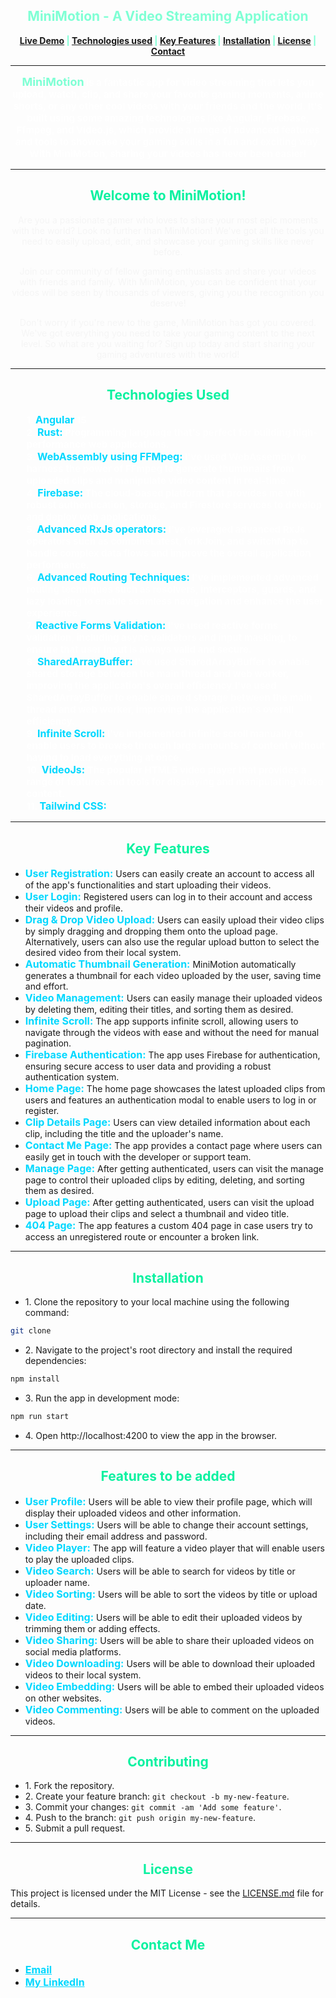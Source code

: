<div  
align="center"
style="font-size: 1em; font-weight: bold; color: aquamarine;">

MiniMotion - A Video Streaming Application
------------------------------------------


[Live Demo](https://www.moezaky.me/) | [Technologies used](#technologies-used) | [Key Features](#key-features) | [Installation](#installation) | [License](#license) | [Contact](#contact)


</div>


<hr>

<p align="center"
style="font-size: 15PX; font-weight: bold; color: rgba(255,255,255,0.82);">
<span 
style="font-size: 1.2em; font-weight: bold; color: aquamarine;">MiniMotion</span> is a fantastic app for video streaming that lets you upload, watch, clip, and share your favorite gaming moments, anime shorts, or any other cool videos with your friends and the world. It's built using some amazing technologies like Angular, Firebase, Ffmpeg, and Video.js, which provide a range of advanced features and tools to showcase your gaming skills in a fun and exciting way. With MiniMotion, sharing your videos has never been easier!
</p>


<hr>


<div style="text-align: center;">

<div align="center"
style="font-size: 1em; font-weight: bold; color: #0af1a0;">

Welcome to MiniMotion!
-----------------
</div>

<p style="color: whitesmoke;">Are you a passionate gamer who loves to share your most epic moments with the world? Look no further than MiniMotion! We've got all the tools you need to easily upload, edit, and showcase your gaming skills like never before.</p>
<p style="color: whitesmoke;">Join our community of fellow gaming enthusiasts and share your videos with friends and family. With MiniMotion, you can be confident that your videos will be seen by thousands of viewers, giving you the recognition you deserve!</p>
<p style="color: whitesmoke;">Don't worry if you're new to the game, MiniMotion has got you covered. We've got everything you need to take your gaming content to the next level. So what are you waiting for? Sign up today and start sharing your gaming adventures with the world!</p>
</div>

<hr>

<div align="center" #technologies-used
style="font-size: 1em; font-weight: bold; color: #0af1a0;" >


Technologies Used
-----------------

</div>


<ul style="
     list-style-type: none;
      flex-wrap: wrap;
      justify-content: center;
      gap: 1em;
      font-size: 15px;
      font-weight: bold;
      color: rgba(255,255,255,0.78);" >

<li>1. <span 
style="font-size: 16px; font-weight: bold; color: #00d8ff;">Angular</span>  15 </li>
<li>2. <span 
style="font-size: 16px; font-weight: bold; color: #00d8ff;">Rust:</span>  Programming language that's perfect for building high-performance web applications.
<li>3. <span 
style="font-size: 16px; font-weight: bold; color: #00d8ff;">WebAssembly using FFMpeg:</span>  I've used WebAssembly to harness the power of FFmpeg to generate thumbnails from uploaded clips and manipulate video content in real-time.
<li>4. <span 
style="font-size: 16px; font-weight: bold; color: #00d8ff;">Firebase:</span> The cloud-based platform that provides me with robust authentication, storage, and Firestore services to develop and deploy web applications.
<li>5. <span 
style="font-size: 16px; font-weight: bold; color: #00d8ff;">Advanced RxJs operators:</span>  I've leveraged advanced RxJs operators such as combineLatest, forkJoin, and switchMap to handle complex data flows and improve the overall application performance.
<li>6. <span 
style="font-size: 16px; font-weight: bold; color: #00d8ff;">Advanced Routing Techniques:</span>  I've implemented advanced routing techniques such as resolvers, interceptors, guards, and lazy loading to enable seamless navigation and enhance the user experience.
<li>7. <span 
style="font-size: 16px; font-weight: bold; color: #00d8ff;">Reactive Forms Validation:</span>  I've used reactive forms validation, including async validators and input masking, to ensure that user input is always valid and secure.
<li>8. <span 
style="font-size: 16px; font-weight: bold; color: #00d8ff;">SharedArrayBuffer:</span> I've used SharedArrayBuffer to enable shared storage between the main thread and web worker, improving the application's overall efficiency.I've used SharedArrayBuffer to enable shared storage between the main thread and web worker, improving the application's overall efficiency.
<li>9. <span 
style="font-size: 16px; font-weight: bold; color: #00d8ff;">Infinite Scroll:</span> I've implemented infinite scroll manually to enable users to browse through large amounts of content without having to load everything at once.
<li>10. <span 
style="font-size: 16px; font-weight: bold; color: #00d8ff;">VideoJs:</span> The popular HTML5 video player that provides a range of features and tools for displaying and manipulating video content.
<li>11. <span 
style="font-size: 16px; font-weight: bold; color: #00d8ff;">Tailwind CSS:</span>
</ul>

<hr>


<div align="center" #key-features
style="font-size: 1em; font-weight: bold; color: #0af1a0;">

Key Features
-----------------
</div>

<ul>
  <li><span style="font-size: 16px; font-weight: bold; color: #00d8ff;">User Registration:</span> Users can easily create an account to access all of the app's functionalities and start uploading their videos.</li>
  <li><span style="font-size: 16px; font-weight: bold; color: #00d8ff;">User Login:</span> Registered users can log in to their account and access their videos and profile.</li>
  <li><span style="font-size: 16px; font-weight: bold; color: #00d8ff;">Drag & Drop Video Upload:</span> Users can easily upload their video clips by simply dragging and dropping them onto the upload page. Alternatively, users can also use the regular upload button to select the desired video from their local system.</li>
  <li><span style="font-size: 16px; font-weight: bold; color: #00d8ff;">Automatic Thumbnail Generation:</span> MiniMotion automatically generates a thumbnail for each video uploaded by the user, saving time and effort.</li>
  <li><span style="font-size: 16px; font-weight: bold; color: #00d8ff;">Video Management:</span> Users can easily manage their uploaded videos by deleting them, editing their titles, and sorting them as desired.</li>
  <li><span style="font-size: 16px; font-weight: bold; color: #00d8ff;">Infinite Scroll:</span> The app supports infinite scroll, allowing users to navigate through the videos with ease and without the need for manual pagination.</li>
  <li><span style="font-size: 16px; font-weight: bold; color: #00d8ff;">Firebase Authentication:</span> The app uses Firebase for authentication, ensuring secure access to user data and providing a robust authentication system.</li>
  <li><span style="font-size: 16px; font-weight: bold; color: #00d8ff;">Home Page:</span> The home page showcases the latest uploaded clips from users and features an authentication modal to enable users to log in or register.</li>
  <li><span style="font-size: 16px; font-weight: bold; color: #00d8ff;">Clip Details Page:</span> Users can view detailed information about each clip, including the title and the uploader's name.</li>
  <li><span style="font-size: 16px; font-weight: bold; color: #00d8ff;">Contact Me Page:</span> The app provides a contact page where users can easily get in touch with the developer or support team.</li>
  <li><span style="font-size: 16px; font-weight: bold; color: #00d8ff;">Manage Page:</span> After getting authenticated, users can visit the manage page to control their uploaded clips by editing, deleting, and sorting them as desired.</li>
  <li><span style="font-size: 16px; font-weight: bold; color: #00d8ff;">Upload Page:</span> After getting authenticated, users can visit the upload page to upload their clips and select a thumbnail and video title.</li>
  <li><span style="font-size: 16px; font-weight: bold; color: #00d8ff;">404 Page:</span> The app features a custom 404 page in case users try to access an unregistered route or encounter a broken link.</li>
</ul>

<hr>


<div align="center" #installation
style="font-size: 1em; font-weight: bold; color: #0af1a0;" >

Installation
-----------------
</div>

<ul>
  <li>1. Clone the repository to your local machine using the following command:</li>
</ul>

  ```bash
  git clone
  ```

<ul>
  <li>2. Navigate to the project's root directory and install the required dependencies:</li>
</ul>

  ```bash
  npm install
  ```

<ul>
  <li>3. Run the app in development mode:</li>
</ul>

  ```bash
  npm run start
  ```

<ul>
  <li>4. Open http://localhost:4200 to view the app in the browser.</li>
</ul>

<hr>

<div align="center" #features-to-be-added
style="font-size: 1em; font-weight: bold; color: #0af1a0;" >

Features to be added
-----------------
</div>


<ul>
  <li><span style="font-size: 16px; font-weight: bold; color: #00d8ff;">User Profile:</span> Users will be able to view their profile page, which will display their uploaded videos and other information.</li>
  <li><span style="font-size: 16px; font-weight: bold; color: #00d8ff;">User Settings:</span> Users will be able to change their account settings, including their email address and password.</li>
  <li><span style="font-size: 16px; font-weight: bold; color: #00d8ff;">Video Player:</span> The app will feature a video player that will enable users to play the uploaded clips.</li>
  <li><span style="font-size: 16px; font-weight: bold; color: #00d8ff;">Video Search:</span> Users will be able to search for videos by title or uploader name.</li>
  <li><span style="font-size: 16px; font-weight: bold; color: #00d8ff;">Video Sorting:</span> Users will be able to sort the videos by title or upload date.</li>
  <li><span style="font-size: 16px; font-weight: bold; color: #00d8ff;">Video Editing:</span> Users will be able to edit their uploaded videos by trimming them or adding effects.</li>
  <li><span style="font-size: 16px; font-weight: bold; color: #00d8ff;">Video Sharing:</span> Users will be able to share their uploaded videos on social media platforms.</li>
  <li><span style="font-size: 16px; font-weight: bold; color: #00d8ff;">Video Downloading:</span> Users will be able to download their uploaded videos to their local system.</li>
  <li><span style="font-size: 16px; font-weight: bold; color: #00d8ff;">Video Embedding:</span> Users will be able to embed their uploaded videos on other websites.</li>
  <li><span style="font-size: 16px; font-weight: bold; color: #00d8ff;">Video Commenting:</span> Users will be able to comment on the uploaded videos.</li>

</ul>

<hr>


<div align="center" #contributing
style="font-size: 1em; font-weight: bold; color: #0af1a0;">

Contributing
-----------------

</div>

<ul>
  <li>1. Fork the repository.</li>
  <li>2. Create your feature branch: <code>git checkout -b my-new-feature</code>.</li>
  <li>3. Commit your changes: <code>git commit -am 'Add some feature'</code>.</li>
  <li>4. Push to the branch: <code>git push origin my-new-feature</code>.</li>
  <li>5. Submit a pull request.</li>

</ul>

<hr>


<div align="center" #license
style="font-size: 1em; font-weight: bold; color: #0af1a0;">

License
-----------------
</div>

This project is licensed under the MIT License - see the [LICENSE.md](LICENSE.md) file for details.

<hr>


<div align="center" #contact
style="font-size: 1em; font-weight: bold; color: #0af1a0;">

Contact Me
-----------------

</div>

<ul>
  <li><a style="font-size: 16px; font-weight: bold; color: #00d8ff;"  href="mailto:devmuzaky@gmail.com">Email</a></li>
  <li><a style="font-size: 16px; font-weight: bold; color: #00d8ff;" href="https://www.linkedin.com/in/devmuzaky/">My LinkedIn</a></li>
</ul>

